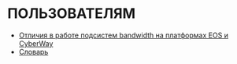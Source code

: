 # ПОЛЬЗОВАТЕЛЯМ

* [Отличия в работе подсистем bandwidth на платформах EOS и CyberWay](/users/bandwidth.md)
* [Словарь](/users/glossary.md)







